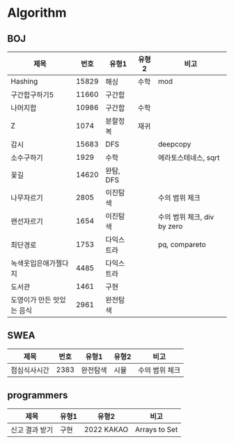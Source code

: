 # Algorithm

## BOJ

| 제목         | 번호    | 유형1     | 유형2 | 비고                    |
|------------|-------|---------|-----|-----------------------|
| Hashing    | 15829 | 해싱      | 수학  | mod                   |
| 구간합구하기5    | 11660 | 구간합     |     |                       |
| 나머지합       | 10986 | 구간합     | 수학  |                       |
| Z          | 1074  | 분할정복    | 재귀  |                       |
| 감시         | 15683 | DFS     |   | deepcopy              |
| 소수구하기      | 1929  | 수학      |   | 에라토스테네스, sqrt         |
| 꽃길         | 14620 | 완탐, DFS |     |                       |
| 나무자르기      | 2805  | 이진탐색    |     | 수의 범위 체크              |
| 랜선자르기      | 1654  | 이진탐색    |     | 수의 범위 체크, div by zero |
| 최단경로       | 1753  | 다익스트라   |     | pq, compareto         |
| 녹색옷입은애가젤다지 | 4485  | 다익스트라   |     |                       |
| 도서관        | 1461  | 구현      |     |                       |
| 도영이가 만든 맛있는 음식 | 2961  | 완전탐색    |     |                       |

## SWEA

| 제목         | 번호 | 유형1    | 유형2 | 비고           |
| ------------ | ---- | -------- | ----- | -------------- |
| 점심식사시간 | 2383 | 완전탐색 | 시뮬  | 수의 범위 체크 |

## programmers

| 제목           | 유형1 | 유형2      | 비고          |
| -------------- | ----- | ---------- | ------------- |
| 신고 결과 받기 | 구현  | 2022 KAKAO | Arrays to Set |
